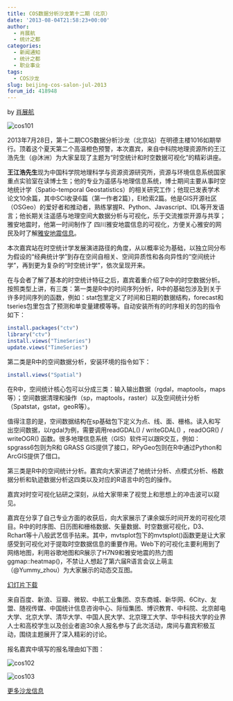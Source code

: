 ```yaml
---
title: COS数据分析沙龙第十二期（北京）
date: '2013-08-04T21:58:23+00:00'
author:
  - 肖展航
  - 统计之都
categories:
  - 新闻通知
  - 统计之都
  - 职业事业
tags:
  - COS沙龙
slug: beijing-cos-salon-jul-2013
forum_id: 418948
---
```



by [肖展航](http://weibo.com/xzhman)


![cos101](https://uploads.cosx.org/2013/08/cos101.jpg)




2013年7月28日，第十二期COS数据分析沙龙（北京站）在明德主楼1016如期举行。顶着这个夏天第二个高温橙色预警，本次嘉宾，来自中科院地理资源所的王江浩先生（@沐洲）为大家呈现了主题为“时空统计和时空数据可视化”的精彩讲座。

**王江浩先生**现为中国科学院地理科学与资源资源研究所，资源与环境信息系统国家重点实验室在读博士生；他的专业为遥感与地理信息系统，博士期间主要从事时空地统计学（Spatio-temporal Geostatistics）的相关研究工作；他现已发表学术论文10余篇，其中SCI收录6篇（第一作者2篇），EI检索2篇。他是GIS开源社区（OSGeo）的爱好者和推动者，熟练掌握R、Python、Javascript、IDL等开发语言；他长期关注遥感与地理空间大数据分析与可视化，乐于交流推崇开源与共享；雅安地震时，他第一时间制作了 四川雅安地震信息的可视化，方便关心雅安的网民及时了解[雅安地震信息](http://jianghao.github.io/earthquake/index.htm)。
  



  
本次嘉宾站在时空统计学发展演进路径的角度，从以概率论为基础，以独立同分布为假设的“经典统计学”到存在空间自相关、空间异质性和各向异性的“空间统计学”，再到更为复杂的“时空统计学”，依次呈现开来。

在与会者了解了基本的时空统计特征之后，嘉宾着重介绍了R中的时空数据分析。按照类型上讲，有三类：第一类是R中的时间序列分析，R中的基础包涉及到关于许多时间序列的函数，例如：stat包里定义了时间和日期的数据结构，forecast和tseries包里包含了预测和单变量建模等等。自动安装所有的时序相关的包的指令如下：

```r    
install.packages("ctv") 
library("ctv")
install.views("TimeSeries") 
update.views("TimeSeries")
```   

第二类是R中的空间数据分析，安装环境的指令如下：

```r    
install.views("Spatial")
```    

在R中，空间统计核心包可以分成三类：输入输出数据（rgdal，maptools，maps等）；空间数据清理和操作（sp，maptools，raster）以及空间统计分析（Spatstat，gstat，geoR等）。

值得注意的是，空间数据结构在sp基础包下定义为点、线、面、栅格。读入和写出空间数据，以rgdal为例，需要调用readGDAL() / writeGDAL() ，readOGR() / writeOGR() 函数。很多地理信息系统（GIS）软件可以跟R交互，例如：spgrass6包则为R和 GRASS GIS提供了接口，RPyGeo包则在R中通过Python和ArcGIS提供了借口。



第三类是R中的空间统计分析。嘉宾向大家讲述了地统计分析、点模式分析、格数据分析和轨迹数据分析这四类以及对应的R语言中的包的操作。

嘉宾对时空可视化钻研之深刻，从给大家带来了视觉上和思想上的冲击波可以窥见。

嘉宾在分享了自己专业方面的收获后，向大家展示了课余娱乐时间开发的可视化项目。R中的时序图、日历图和栅格数据、矢量数据、时空数据可视化，D3、Rchart等十八般武艺信手拈来。其中，mvtsplot包下的mvtsplot()函数更是让大家感受到可视化对于提取时空数据信息的重要作用。Web下的可视化主要利用到了网络地图，利用谷歌地图和R展示了H7N9和雅安地震的热力图ggmap::heatmap()，不禁让人想起了第六届R语言会议上萌主（@Yummy_zhou）为大家展示的动态交互图。

[幻灯片下载](https://uploads.cosx.org/2013/08/时空统计与时空数据可视化_COS.pdf)

来自百度、新浪、豆瓣、微软、中航工业集团、京东商城、新华网、6City、友盟、随视传媒、中国统计信息咨询中心、际恒集团、博识教育、中科院、北京邮电大学、北京大学、清华大学、中国人民大学、北京理工大学、华中科技大学的业界人士和高校学生以及创业者逾30余人报名参与了此次活动，席间与嘉宾积极互动，围绕主题展开了深入精彩的讨论。

报名嘉宾中填写的报名理由如下图：

![cos102](https://uploads.cosx.org/2013/08/cos102.jpg)


![cos103](https://uploads.cosx.org/2013/08/cos103.jpg)
  
[更多沙龙信息](https://cos.name/salon)
